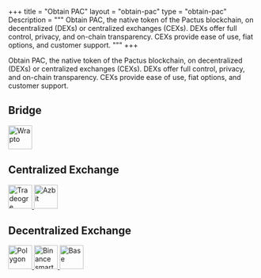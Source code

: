 +++
title = "Obtain PAC"
layout = "obtain-pac"
type = "obtain-pac"
Description = """
Obtain PAC, the native token of the Pactus blockchain, on decentralized (DEXs) or centralized
exchanges (CEXs). DEXs offer full control, privacy, and on-chain transparency. CEXs provide
ease of use, fiat options, and customer support.
"""
+++

Obtain PAC, the native token of the Pactus blockchain, on decentralized (DEXs) or centralized
exchanges (CEXs). DEXs offer full control, privacy, and on-chain transparency. CEXs provide
ease of use, fiat options, and customer support.

## Bridge

<div class="grid grid-cols-3 gap-x-6 items-center">
  <a target="_blank" href="https://wrapto.app" title="Wrapto">
    <img src="/images/exchange/wrapto.svg" style="height: 48px" class="object-contain mx-auto" alt="Wrapto" />
  </a>
</div>

## Centralized Exchange

<div class="grid grid-cols-3 gap-x-6 items-center">
  <a target="_blank" href="https://tradeogre.com/exchange/PAC-USDT" title="Tradeogre">
    <img src="/images/exchange/tradeogre.svg" style="height: 48px" class="object-contain mx-auto" alt="Tradeogre" />
  </a>
  <a target="_blank" href="https://azbit.com/exchange/PAC_USDT" title="Azbit">
    <img src="/images/exchange/azbit.png" style="height: 48px" class="object-contain mx-auto" alt="Azbit" />
  </a>
</div>

## Decentralized Exchange

<div class="grid grid-cols-3 gap-x-6 items-center">
  <a target="_blank" href="https://dexscreener.com/polygon/0x17924d9a46ea07dd109f3e88cef30c2ad8602344" title="Polygon">
    <img src="/images/exchange/polygon.svg" style="height: 48px" class="object-contain mx-auto" alt="Polygon" />
  </a>
  <a target="_blank" href="https://dexscreener.com/bsc/0x10004a9A742ec135c686C9aCed00FA3C93D66866" title="Binance">
    <img src="/images/exchange/bsc.svg" style="height: 48px" class="object-contain mx-auto" alt="Binance smart chain" />
  </a>
  <a target="_blank" href="https://dexscreener.com/base/0x10004a9A742ec135c686C9aCed00FA3C93D66866" title="Base">
    <img src="/images/exchange/base.svg" style="height: 48px" class="object-contain mx-auto" alt="Base" />
  </a>
</div>
